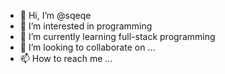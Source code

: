 - 👋 Hi, I’m @sqeqe
- 👀 I’m interested in programming
- 🌱 I’m currently learning full-stack programming
- 💞️ I’m looking to collaborate on ...
- 📫 How to reach me ...

<!---
sqeqe/sqeqe is a ✨ special ✨ repository because its `README.md` (this file) appears on your GitHub profile.
You can click the Preview link to take a look at your changes.
--->
